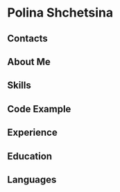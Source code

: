 <h1>Polina Shchetsina</h1>
<h2>Contacts<h2>
<h2>About Me<h2>  
<h2>Skills<h2>  
<h2>Code Example<h2>
<h2>Experience<h2>
<h2>Education<h2>
<h2>Languages<h2>
